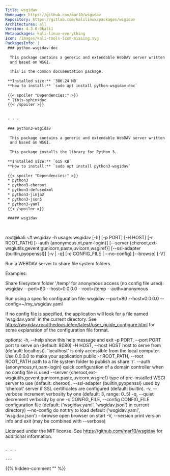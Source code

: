 ```yaml
---
Title: wsgidav
Homepage: https://github.com/mar10/wsgidav
Repository: https://gitlab.com/kalilinux/packages/wsgidav
Architectures: all
Version: 4.3.0-0kali1
Metapackages: kali-linux-everything 
Icon: /images/kali-tools-icon-missing.svg
PackagesInfo: |
 ### python-wsgidav-doc
 
  This package contains a generic and extendable WebDAV server written in Python
  and based on WSGI.
   
  This is the common documentation package.
 
 **Installed size:** `386.24 MB`  
 **How to install:** `sudo apt install python-wsgidav-doc`  
 
 {{< spoiler "Dependencies:" >}}
 * libjs-sphinxdoc 
 {{< /spoiler >}}
 
 
 - - -
 
 ### python3-wsgidav
 
  This package contains a generic and extendable WebDAV server written in Python
  and based on WSGI.
   
  This package installs the library for Python 3.
 
 **Installed size:** `615 KB`  
 **How to install:** `sudo apt install python3-wsgidav`  
 
 {{< spoiler "Dependencies:" >}}
 * python3
 * python3-cheroot
 * python3-defusedxml
 * python3-jinja2
 * python3-json5
 * python3-yaml
 {{< /spoiler >}}
 
 ##### wsgidav
 
 
 ```
 root@kali:~# wsgidav -h
 usage: wsgidav [-h] [-p PORT] [-H HOST] [-r ROOT_PATH]
                [--auth {anonymous,nt,pam-login}]
                [--server {cheroot,ext-wsgiutils,gevent,gunicorn,paste,uvicorn,wsgiref}]
                [--ssl-adapter {builtin,pyopenssl}] [-v | -q]
                [-c CONFIG_FILE | --no-config] [--browse] [-V]
 
 Run a WEBDAV server to share file system folders.
 
 Examples:
 
   Share filesystem folder '/temp' for anonymous access (no config file used):
     wsgidav --port=80 --host=0.0.0.0 --root=/temp --auth=anonymous
 
   Run using a specific configuration file:
     wsgidav --port=80 --host=0.0.0.0 --config=~/my_wsgidav.yaml
 
   If no config file is specified, the application will look for a file named
   'wsgidav.yaml' in the current directory.
   See
     https://wsgidav.readthedocs.io/en/latest/user_guide_configure.html
   for some explanation of the configuration file format.
   
 
 options:
   -h, --help            show this help message and exit
   -p PORT, --port PORT  port to serve on (default: 8080)
   -H HOST, --host HOST  host to serve from (default: localhost). 'localhost' is only accessible from the local computer. Use 0.0.0.0 to make your application public
   -r ROOT_PATH, --root ROOT_PATH
                         path to a file system folder to publish as share '/'.
   --auth {anonymous,nt,pam-login}
                         quick configuration of a domain controller when no config file is used
   --server {cheroot,ext-wsgiutils,gevent,gunicorn,paste,uvicorn,wsgiref}
                         type of pre-installed WSGI server to use (default: cheroot).
   --ssl-adapter {builtin,pyopenssl}
                         used by 'cheroot' server if SSL certificates are configured (default: builtin).
   -v, --verbose         increment verbosity by one (default: 3, range: 0..5)
   -q, --quiet           decrement verbosity by one
   -c CONFIG_FILE, --config CONFIG_FILE
                         configuration file (default: ('wsgidav.yaml', 'wsgidav.json') in current directory)
   --no-config           do not try to load default ('wsgidav.yaml', 'wsgidav.json')
   --browse              open browser on start
   -V, --version         print version info and exit (may be combined with --verbose)
 
 Licensed under the MIT license.
 See https://github.com/mar10/wsgidav for additional information.
 ```
 
 - - -
 
---
```

{{% hidden-comment "<!--Do not edit anything above this line-->" %}}
